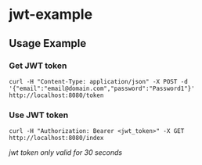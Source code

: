 # jwt-example

## Usage Example
### Get JWT token

```shell
curl -H "Content-Type: application/json" -X POST -d '{"email":"email@domain.com","password":"Password1"}' http://localhost:8080/token
```

### Use JWT token

```shell
curl -H "Authorization: Bearer <jwt_token>" -X GET http://localhost:8080/index
```

*jwt token only valid for 30 seconds*
